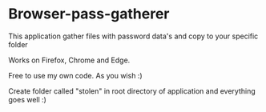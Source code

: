 # Browser-pass-gatherer
This application gather files with password data's and copy to your specific folder

Works on Firefox, Chrome and Edge. 

Free to use my own code. As you wish :)

Create folder called "stolen" in root directory of application and everything goes well :)
